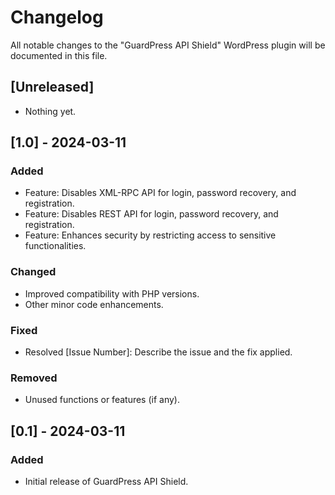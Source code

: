 # Changelog

All notable changes to the "GuardPress API Shield" WordPress plugin will be documented in this file.

## [Unreleased]

- Nothing yet.

## [1.0] - 2024-03-11

### Added

- Feature: Disables XML-RPC API for login, password recovery, and registration.
- Feature: Disables REST API for login, password recovery, and registration.
- Feature: Enhances security by restricting access to sensitive functionalities.

### Changed

- Improved compatibility with PHP versions.
- Other minor code enhancements.

### Fixed

- Resolved [Issue Number]: Describe the issue and the fix applied.

### Removed

- Unused functions or features (if any).

## [0.1] - 2024-03-11

### Added

- Initial release of GuardPress API Shield.
